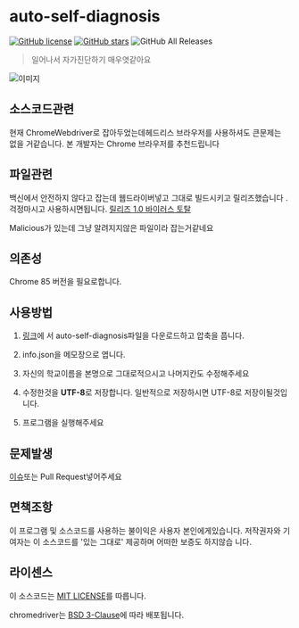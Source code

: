 # auto-self-diagnosis

[![GitHub license](https://img.shields.io/github/license/SaidBySolo/auto-self-diagnosis)](https://github.com/SaidBySolo/auto-self-diagnosis/blob/master/LICENSE)
[![GitHub stars](https://img.shields.io/github/stars/SaidBySolo/auto-self-diagnosis)](https://github.com/SaidBySolo/auto-self-diagnosis/stargazers)
![GitHub All Releases](https://img.shields.io/github/downloads/SaidBySolo/auto-self-diagnosis/total)

> 일어나서 자가진단하기 매우엿같아요

![이미지](https://i.imgur.com/76zCDVn.gif)

## 소스코드관련

현재 ChromeWebdriver로 잡아두었는데헤드리스 브라우저를 사용하셔도 큰문제는 없을
거같습니다. 본 개발자는 Chrome 브라우저를 추천드립니다

## 파일관련

백신에서 안전하지 않다고 잡는데 웹드라이버넣고 그대로 빌드시키고 릴리즈했습니다
.
걱정마시고 사용하시면됩니다.
[릴리즈 1.0 바이러스 토탈](https://www.virustotal.com/gui/file/055adf001392e2a8b66a7c3ed6c19393138d00e2522a8b9fb481b68428e6fffe/detection)

Malicious가 있는데 그냥 알려지지않은 파일이라 잡는거같네요

## 의존성

Chrome 85 버전을 필요로합니다.

## 사용방법

1. [링크](https://github.com/SaidBySolo/auto-self-diagnosis/releases/tag/3.0.0)에
   서 auto-self-diagnosis파일을 다운로드하고 압축을 풉니다.

2. info.json을 메모장으로 엽니다.

3. 자신의 학교이름을 본명으로 그대로적으시고 나머지칸도 수정해주세요

4. 수정한것을 **UTF-8**로 저장합니다. 일반적으로 저장하시면 UTF-8로 저장이될것입
   니다.

5. 프로그램을 실행해주세요

## 문제발생

[이슈](https://github.com/SaidBySolo/auto-self-diagnosis/issues)또는 Pull
Request넣어주세요

## 면책조항

이 프로그램 및 소스코드를 사용하는 불이익은 사용자 본인에게있습니다.
저작권자와 기여자는 이 소스코드를 '있는 그대로' 제공하며 어떠한 보증도 하지않습
니다.

## 라이센스

이 소스코드는 [MIT LICENSE](LICENSE)를 따릅니다.

chromedriver는 [BSD 3-Clause](LICENSE.chromedriver)에 따라 배포됩니다.
